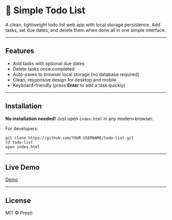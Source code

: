 # 📝 Simple Todo List

A clean, lightweight todo list web app with local storage persistence. Add tasks, set due dates, and delete them when done all in one simple interface.

---

## Features
- Add tasks with optional due dates  
- Delete tasks once completed  
- Auto-saves to browser local storage (no database required)  
- Clean, responsive design for desktop and mobile  
- Keyboard-friendly (press **Enter** to add a task quickly)
  
---

## Installation
**No installation needed!** Just open `index.html` in any modern browser.

For developers:
```
git clone https://github.com/YOUR-USERNAME/todo-list.git
cd todo-list
open index.html
```
---

## Live Demo 
[Demo](https://preeti1103.github.io/task-manager)

---
## License
MIT © Preeti


